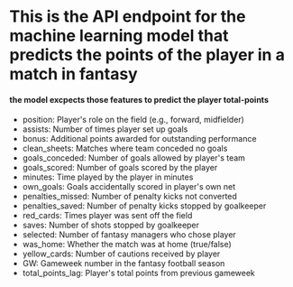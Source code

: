 # This is the API endpoint for the machine learning model that predicts the points of the player in a match in fantasy
#### the model excpects those features to predict the player total-points

- position: Player's role on the field (e.g., forward, midfielder)
- assists: Number of times player set up goals
- bonus: Additional points awarded for outstanding performance
- clean_sheets: Matches where team conceded no goals
- goals_conceded: Number of goals allowed by player's team
- goals_scored: Number of goals scored by the player
- minutes: Time played by the player in minutes
- own_goals: Goals accidentally scored in player's own net
- penalties_missed: Number of penalty kicks not converted
- penalties_saved: Number of penalty kicks stopped by goalkeeper
- red_cards: Times player was sent off the field
- saves: Number of shots stopped by goalkeeper
- selected: Number of fantasy managers who chose player
- was_home: Whether the match was at home (true/false)
- yellow_cards: Number of cautions received by player
- GW: Gameweek number in the fantasy football season
- total_points_lag: Player's total points from previous gameweek